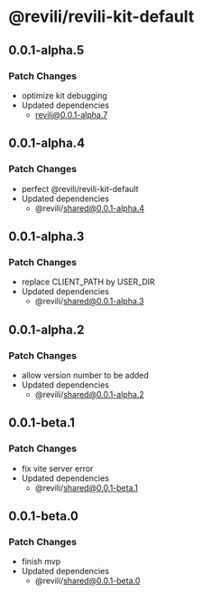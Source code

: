 # @revili/revili-kit-default

## 0.0.1-alpha.5

### Patch Changes

- optimize kit debugging
- Updated dependencies
  - revili@0.0.1-alpha.7

## 0.0.1-alpha.4

### Patch Changes

- perfect @revili/revili-kit-default
- Updated dependencies
  - @revili/shared@0.0.1-alpha.4

## 0.0.1-alpha.3

### Patch Changes

- replace CLIENT_PATH by USER_DIR
- Updated dependencies
  - @revili/shared@0.0.1-alpha.3

## 0.0.1-alpha.2

### Patch Changes

- allow version number to be added
- Updated dependencies
  - @revili/shared@0.0.1-alpha.2

## 0.0.1-beta.1

### Patch Changes

- fix vite server error
- Updated dependencies
  - @revili/shared@0.0.1-beta.1

## 0.0.1-beta.0

### Patch Changes

- finish mvp
- Updated dependencies
  - @revili/shared@0.0.1-beta.0
